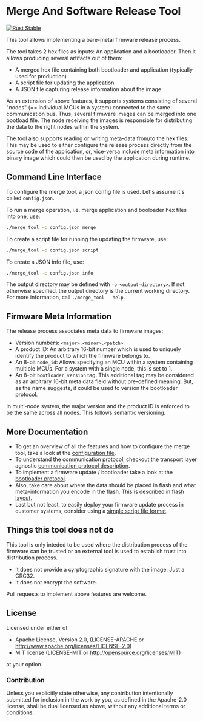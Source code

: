 # Merge And Software Release Tool

[![Rust Stable](https://github.com/raffber/merge_tool/actions/workflows/ci.yml/badge.svg)](https://github.com/raffber/merge_tool/actions/workflows/ci.yml)

This tool allows implementing a bare-metal firmware release process.

The tool takes 2 hex files as inputs: An application and a bootloader. Then it allows producing several artifacts out of them:

* A merged hex file containing both bootloader and application (typically used for production)
* A script file for updating the application
* A JSON file capturing release information about the image

As an extension of above features, it supports systems consisting of several "nodes" (== individual MCUs in a system) connected to the same communication bus. Thus, several firmware images can be merged into
one bootload file. The node receiving the images is responsible for distributing the data to the right nodes within the system.

The tool also supports reading or writing meta-data from/to the hex files.
This may be used to either configure the release process directly from the source code of the application, or, vice-versa include meta information into binary image which could then be used by the application during runtime.

## Command Line Interface

To configure the merge tool, a json config file is used. Let's assume it's called `config.json`.

To run a merge operation, i.e. merge application and booloader hex files into one, use:

```sh
./merge_tool -c config.json merge
```

To create a script file for running the updating the firmware, use:

```sh
./merge_tool -c config.json script
```

To create a JSON info file, use:

```sh
./merge_tool -c config.json info
```

The output directory may be defined with `-o <output-directory>`. If not otherwise specified, the output directory is the current working directory. For more information, call `./merge_tool --help`.

## Firmware Meta Information

The release process associates meta data to firmware images:

* Version numbers: `<major>.<minor>.<patch>`
* A product ID: An arbitrary 16-bit number which is used to uniquely identify the product to which the firmware belongs to.
* An 8-bit `node_id`: Allows specifying an MCU within a system containing multiple MCUs. For a system with a single node, this is set to 1.
* An 8-bit `bootloader_version` tag. This additional tag may be considered as an arbitrary 16-bit meta data field without pre-defined meaning. But, as the name suggests, it could be used to version the bootloader protocol.

In multi-node system, the major version and the product ID is enforced to be the same across all nodes. This follows semantic versioning.

## More Documentation

* To get an overview of all the features and how to configure the merge tool, take a look at the [configuration file](doc/config_file.md).
* To understand the communication protocol, checkout the transport layer agnostic [communication protocol description](doc/ddp_protocol.md).
* To implement a firmware update / bootloader take a look at the [bootloader protocol](doc/bootload_protocol.md).
* Also, take care about where the data should be placed in flash and what meta-information you encode in the flash. This is described in [flash layout](doc/flash_layout.md).
* Last but not least, to easily deploy your firmware update process in customer systems, consider using a [simple script file format](doc/script_file_format.md).

## Things this tool does not do

This tool is only inteded to be used where the distribution process of the firmware can be trusted or an external tool is used to establish trust into distribution process.

* It does not provide a cyrptographic signature with the image. Just a CRC32.
* It does not encrypt the software.

Pull requests to implement above features are welcome.

## License

Licensed under either of

* Apache License, Version 2.0, (LICENSE-APACHE or <http://www.apache.org/licenses/LICENSE-2.0>)
* MIT license (LICENSE-MIT or <http://opensource.org/licenses/MIT>)

at your option.

### Contribution

Unless you explicitly state otherwise, any contribution intentionally submitted for inclusion in the work by you, as defined in the Apache-2.0 license, shall be dual licensed as above, without any additional terms or conditions.
